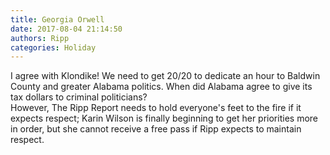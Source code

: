 ```yaml
---
title: Georgia Orwell
date: 2017-08-04 21:14:50
authors: Ripp
categories: Holiday
---
```


 I agree with Klondike!  We need to get 20/20 to dedicate an hour to Baldwin County and greater Alabama politics.  When did Alabama agree to give its tax dollars to criminal politicians?  
However, The Ripp Report needs to hold everyone's feet to the fire if it expects respect; Karin Wilson is finally beginning to get her priorities more in order, but she cannot receive a free pass if Ripp expects to maintain respect.
